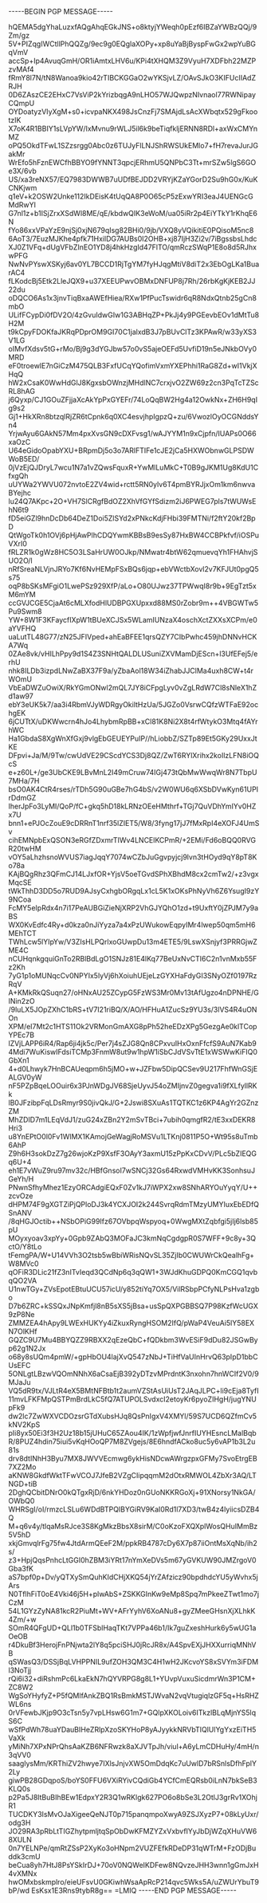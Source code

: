 -----BEGIN PGP MESSAGE-----

hQEMA5dgYhaLuzxfAQgAhqEGkJNS+o8ktyjYWeqh0pEzf6IBZaYWBzQQj/9Zm/gz
5V+PIZqgIWCtllPhQQZg/9ec9g0EQglaXOPy+xp8uYaBjByspFwGx2wpYuBGqVmV
accSp+Ip4AvuqGmH/OR1iAmtxLHV6u/KPi4tXHQM3Z9VyuH7XDFbh22MZPzvMAf4
fRmY8l7N/tN8Wanoa9kio42rTIBCKGGaO2wYKSjvLZ/OAvSJkO3KIFUcIIAdZRJH
0D6ZAszCE2EHxC7VsViP2kYrizbqgA9nLHO57WJQwpzNIvnaol77RWNipayCQmpU
OYDoatyzVIyXgM+s0+icvpaNKX498JsCnzFj7SMAjdLsAcXWbqtx529gFkootzIK
X7oK4R1BBIY1sLVpYW/IxMvnu9rWLJ5il6k9beTiqfkljERNN8RDl+axWxCMYnMZ
oPQ5OkdTFwL1SZzsrgg0Abc0z6TUJyFlLNJShRWSUkEMlo7+fH7revaJurJGakMr
WrEfo5hFznEWCfhBBYO9fYNNT3qpcjERhmU5QNPbC3Tt+mrSZw5lgS6GOe3X/6vb
US/xa3reNX57/EQ7983DWWB7uUDfBEJDD2VRYjKZaYGorD2Su9hG0x/KuKCNKjwm
q1eV+k2OSW2Unke112IkDEisK4tUqQA8P0O65cP5zExwYRI3eaJ4UENGcGMdRwYI
G7nl1z+b1ISjZrxXSdWl8ME/qE/kbdwQIK3eWoM/ua05iRr2p4EiYTkY1rKhqE6N
fYo86xxVPaYzE9njSj0xjN679qIsg82BHi0/9jb/VXQ8yVQikitiE0PQisoM5nc8
6AoT3/7EuzMJKhe4pfk71HxilDG7AUBs0I2OHB+xj87IjH3Zi2v/7iBgssbsLhdc
XJ0Z1VFq+dUgVFbZInEO1YD8j4hkHzgId47FlTO/qmRczSWqP1E8o8d5RJhxwPFG
NwNvPYswXSKyj6av0YL7BCCD1RjTgYM7fyHJqgMtiV8diT2x3EbOgLKa1BuarAC4
fLKodcBj5Etk2LleJQX9+u37XEEUPwvOBMxDNFUP8j7Rh/26rbKgKjKEB2JJ22du
oDQCO6As1x3jnvTiqBxaAWEfHiea/RXw1PfPucTswidr6qR8NdxQtnb25gCn8mbO
ULifFCypDi0fDV2O/4zGvuIdwGIw1G3ABHqZP+PkJj4y9PGEevbEOv1dMtTu8H2M
t9kCpyFDOKfaJKRqPDprOM9GI70C1jalxdB3J7pBUvClTz3KPAwR/w33yXS3V1LG
oIMvfXdsv5tG+rMo/Bj9g3dYGJbw57o0vS5ajeOEFd5UvfiD19n5eJNkbOVy0MRD
eF0troewlE7nGiCzM475QLB3FxfUCqYQofimVxmYXEPhhi1RaG8Zd+wI1VkjXHqQ
hW2xCsaK0WwHdGlJ8KgxsbOWnzjMHdlNC7crxjvO2ZW69z2cn3PqTcTZScRL8hAG
j6Qyxp/CJ1GOuZFjjaXcAkYpPxGYEFr/74LoQqBW2Hg4a12OwkNx+ZH6H9qIg9s2
Gj1+HkXRn8btzqlRjZR6tCpnk6q0XC4esvjhpIgpzQ+zu/6VwozlOyOCGNddsYn4
YrjwAyu6GAkN57Mm4pxXvsGN9cDXFvsg1/wAJYYM1n9xCjpfn/IUAPs0O66xaOzC
U64eGidoOpabYXU+BRpmDj5o3o7ARlFTIFe1cJE2jCa5HXWObnwGLPSDWWoB5ED/
0jVzEjQJDryL7wcu1N7a1vZQwsFquxR+YwMlLuMkC+T0B9gJKM1Ug8KdU1CfxgQh
uUYWa2YWVU072nvtoE2ZV4wid+rctt5RN0ylv6T4pmBYRJjxOm1km6nwvaBYejhc
lu24Q7AKpc+2O+VH7SlCRgfBdOZ2XhVfGYfSdizm2iJ6PWEG7pls7tWUWsEhN6t9
fD5eiGZl9hnDcDb64DeZ1Doi5ZlSYd2xPNkcKdjFHbi39FMTNi/f2ftY20kf2BpD
QtWgoTk0h1OVj6pHjAwPlhCDQYwmKBBsB9esSy87HxBW4CCBPkfvf/iOSPuVXrI0
fRLZR1k0gWz8HC5O3LSaHrUW0OJkp/NMwatr4btW62qmuevqYh1FHAhvjSUO2O/l
nRfSreaNLVjnJRYo7Kf6NvHEMpFSxBQs6jqp+ebVWctbXovl2v7KFJUt0pgQ5s75
oqP8bSKsMFgiO1LwePSz929XfP/aLo+O80UJwz37TPWwqI8r9b+9EgTzt5xM6mYM
ccGVJCGE5CjaAt6cMLXfodHlUDBPGXUpxxd88MS0rZobr9m++4VBGWTw5Pu9Swm8
YW+8W1F3KFaycfIXpW1tBUeXCJSx5WLamIUNzaX4oschXctZXXsXCPm/e0aYVFHQ
uaLutTL48G77/zN25JFIVped+ahEaBFEE1qrsQZY7CIbPwhc459jhDNNvHCKA7Wq
0ZAe8vk/vHILhPpy9d1S4Z3SNHtQALDLUSuniZXVMamDjEScn+l3UfEFej5/erhU
nhk8ILDb3izpdLNwZaBX37F9a/yZbaAol18W34iZhabJJClMa4uxh8CW+t4rWOmU
VbEaDWZuOwiX/RkYGmONwl2mQL7JY8iCFpgLyv0vZgLRdW7Cl8sNleX1hZd1aw97
ebY3eUK5k7/aa3i4RbmVJyWDRgyOkiltHzUa/5JGZo0VsrwCQfzWTFaE92ochgEK
6jCUTtX/uDKWwcrn4hJo4LhybmRpBB+xCl81K8Ni2X8t4rfWtykO3Mtq4fAYrhWC
Ha1GbdaS8XgWnXfGxj9vlgEbGEUEYPuIP//hLiobbZ/SZTp89Et5GKy29UxxJtKE
DFpvi+Ja/M/9Tw/cwUdVE29CScdYCS3Dj8QZ/ZwT6RYlXrihx2koIlzLFN8iOQcS
e+z60L+/ge3UbCKE9LBvMnL2I49mCruw74IGj473tQbMwWwqWr8N7TbpU7MHa/7H
bsO0AK4CtR4rses/rTDh5G90uGBe7hG4bS/v2W0WU6q6XSbDVwKyn61UPIrDdmGZ
IherJpFo3LyMI/QoP/fC+gkq5hD18kLRNzOEeHMthrf+TGj7QuVDhYmIYv0HZx7U
bnn1+ePJOcZouE9cDRRnT1nrf35lZIET5/W8/3fyng17jJ7fMxRpI4eXOFJ4UmSv
cihEMNpbExQSON3eRGfZDxmrTIWv4LNCElKCPmR/+2EMi/Fd6oBQQ0RVGR20twHM
vOY5aLhzhsnoWVUS7iagJqqY7074wCZbJuGgvpyjcj9lvn3tHOyd9qY8pT8Ko78a
KAjBQgRhz3QFmCJ14LJxfOR+YjsV5oeTGvdSPhXBhdM8cx2cmTw2/+z3vgxMqcSE
tWkThhD3DD5o7RUD9AJsyCxhgbORgqLx1cL5K1xOKsPhNyVh6Z6YsugI9zY9NCoa
FcMY5eIpRdx4n7i17PeAUBGiZieNjXRP2VhGJYQhO1zd+t9UxftY0jZPJM7y9aBS
WX0KvEdfc4Ry+d0kza0nJiYyza7a4xPzUWukowEqpyIMr4lwep50qm5mH6MEhTCT
TWhLcw5lYIpYw/V3ZIsHLPQrlxoGUwpDu13m4ETE5/9LswXSnjyf3PRRGjwZME4C
nCUHqnkgquiGnTo2RBlBdLgO1SNJz81E4lKq77BeUxNvCTI6C2n1vnMxb55Fz2Kh
7yG1p1oMUNqcCv0NPYIx5lyVj6hXoiuhUEjeLzGYXHaFdyGI3SNyOZf0197RzRqV
A+KMkRkQSuqn27/oHNxAU25ZCypG5FzWS3Mr0Mv13tAfUgzo4nDPNHE/GINin2zO
/9luLX5JOpZXhC1bRS+tV7I21riBQ/X/AO/HFHuA1ZucSz9YU3s/3lVS4R4uONOn
XPM/eI7Mt2c1HTS11Ok2VRMonGmAXG8pPh52heEDzXPg5GezgAe0klTCopYPEc7B
lZVjLAPP6iR4/Rap6ji4jk5c/Per7j4sZJG8Qn8CPxvuIHxOxnFfcfS9AuN7Kab9
4Mdi7WuKiswIFdsiTCMp3FnmW8ut9w1hpW1iSbCJdVSvTtE1xWSWwKiFIQ0GbXn1
4+d0Lhwyk7HnBCAUeqpm6h5jMO+w+JZFbw5DipQCSev9U217FhfWnGSjEALGV0yW
nF5PZpBqeLOOuir6x3PJnWDgJV68SjeUyvJ54oZMIjnvZ0gegva1i9fXLfyllRKk
lB0JFzibpFqLDsRmyr9S0jivQkJ/G+2Jswi8SXuAs1TQTKC1z6KP4AgYr2GZnzZM
MhZDID7m1LEqVdJ1/zuG24xZBn2Y2mSvTBci+7ubih0qmgfR2/tE3xxDEKR8Hri3
u8YnEPtO0l0Fv1WlMX1KAmojGeWagjRoMSVu1LTKnj0811P5O+Wt95s8uTmb6AhP
Z9h6H3sokDzZ7g26wjoKzP9XsfF3OAyY3axmU15zPpKxCDvV/PLc5bZIEQGq6U+4
eh1E7vWuZ9ru97mv32c/HBfGnsoI7wSNCj32Gs64RxwdVMHvKK3SonhsuJGeYh/H
PNwnSfhyMhez1EzyORCAdgiEQxF0Zv1kJ7iWPX2xw8SNhARYOuYyqY/U++zcvOze
dHPM74F9gXGTZiPjQPloDJ3k4YCXJOI2k244SvrqRdmTMzyUMYIuxEbEDfQSnANV
/8qHGJOctib++NSbOPiG99Ifz67OVbpqWspyoq+0WwgMXtZqbfgi5jIj6lsb85pU
MOyxyoav3xpYy+0Gpb9ZAbQ3MOFaJC3kmNqCgdgpR0S7WFF+9c8y+3QctO/Y8tLo
tFemgPA/W+U14VVh3O2tsb5wBbiWRisNQvSL35ZjIb0CWUWrCkQealhFg+W8MVc0
qOFiR3DLic21fZ3nITvIeqd3QCdNp6q3qQW1+3WJdKhuGDPQ0KmCGQ1qvbqQO2VA
U1nwTGy+ZVsEpotEBtuUCU57icU/y852tiYq7OX5/VilRSbpPCfyNLPsHva1zgbo
D7b6ZRC+kSSQxJNpKmfjl8nB5sXS5jBsa+usSpQXPGBBSQ7P98KzfWcUGX9zP8Ne
ZMMZEA4hApy9LWExHUKYy4iZkuxRyngHSOM2IfQ/pWaP4VeuAi5lY58EXN7OlKHf
GQZC9U7Mu4BBYQZZ9RBXX2qEzeQbC+fQDkbm3WvESiF9dDu82JSGwByp62g1N2Jx
o68y8sUQm4pmW/+gpHbOU4lajXvQ547zNbJ+TiHfVaUInHrvQ63pIpD1bbCUsEFC
5ONLgtLBzwVQOmNNhX6aCsaEjB392yDTzvMPrdntK3nxohn7hnWCIf2V0/9MJaJu
VQ5dR9tx/VJLtR4eX5BMtNFBtb1t2aumVZStAsUiUsT2JAqJLPC+li9cEja8TyfI
11mvLFKFMpQSTPmBrdLkC5fQ7ATUPOLSvdxcI2etoyKr6pyoZIHgH/jugYNUpFk9
dw2lc7ZwWXVCDOzsrGTdXubsHJq8QsPnIgxV4XMYl/59S7UCD6QZfmCv5kNV2KpS
pIi8yx50Ei3f3H2Uz18b15jUHuC65ZAou4IK/1zWpfjwfJnrfIUYHEsncLMalBqb
R/8PUZ4hdin75iui5vKqHOoQP7M8ZVgejs/8E6hndfACko8uc5y6vAP1b3L2u81s
drv8dtINhH3Byu7MX8JWVVEcmwg6ykHisNDcwAWrgzpxGFMy7SvoEtrgEB7XZ2Mo
aKNW8GkdfWktTFwVCOJ7JfeB2VZgCIipqqmM2dOtxRMWOL4ZbXr3AQ/LTNGD+tiB
2DghQCbitDNrO0kQTgxRjD/6nkYHDoz0nGUoNKKRGoXj+91XNorsy1NkGA/OWbQ0
WHRSgI/oI/rmzcLSLu6WDdBTPQIBYGiRV9KaI0Rd1l7XD3/twB4z4lyiicsDZB4Q
M+q6v4y/tlqaMsRJce3S8KgMkzBbsX8sirM/C0oKzoFXQXplWosQHuIMmBz5V5hD
xkjGmvqlrFg75fw4JtdArmQEeF2M/ppkRB4787cDy6X7p87iiOntMsXqNb/ih2s/
z3+HpjQqsPnhcLtGGI0hZBM3iYRt17nYmXeDVs5m67yGVKUW90JMZrgoV0Gba3fK
aS7bpf0p+Dv/yQTXySmQuhKIdCHjXKQ54jYrZAfzicz90bpdhdcYU5yWvhx5jArs
N0TflhFiT0oE4Vki46j5H+plwAbS+ZSKKGInKw9eMp8Spq7mPkeeZTwt1mo7jCzM
54L1GYzZyNA81kcR2PiuMt+WV+AFrYyhV6XoANu8+gyZMeeGHsnXjXLhkK4Zm/+w
SOmR4QFgUD+QLl1b0TFSblHaqTKt7VPPa46b1/Ik7guZxeshHurk6y5wUG1aOeOB
r4DkuBf3HerojFnPNjwta2lY8q5pciSHJ0jRcJR8x/A4SpvEXjJHXXurriqMNhVB
qSWasQ3/DSSjBqLVHPPNIL9ufZOH3QM3C4H1wH2JKcvoYS8xSVYm3iFDMl3NoTjj
rQi6i32+diRshmPc6LkaEkN7hQYVRPG8g8L1+YUvpVuxuSicdmrWn3P1CM+ZC8W2
WgSoYHyfyZ+P5fQMlfAnkZBQ1RsBmkMSTJWvaN2vqVtugiqlzGF5q+HsRHZWL6ns
0rVFewbJKjp9O3cTsn5y7vpLHsw6G1m7+GQlpXKOLoiv6ITkzlBLqMjnYS5lqS6C
wSfPdWh78uaYDauBIHeZRlpXzoSKYHoP8yAJyykkNRVbTIQlUlYgYxzEiTH5VaXk
yMiNh7XPxNPrQhsAaKZB6NFRwzk8aXJVTpJh/viul+A6yLmCDHuHy/4mH/n3qVV0
saaglysMm/KRThiZV2hwye7IXlsJnjvXW5OmDdqKc7uUwlD7bRSnlsDfhFplY2Ly
giwPB28GDqpoS/boYS0FFU6VXiRYivCQdiGb4YCfCmEQRsb0iLnN7bkSeB3KLQ0s
p2Pa5J8ltBuBIhBEw1EdpxY2R3Q1wRKlgk627PO6o8bSe3L2OtlJ3grRv1XOhjR1
TUCDKY3IsMvOJaXigeeQeNJT0p715panqmpoXwyA9ZSJXyzP7+08kLyUxr/odg3H
JO29RA3pRbLtTIGZhytpmljtqSpObDwKFMZYZxVxbvfIYyJbDjWZqXHuVW68XULN
0n7YELNPe/qmRtZSsP2XyKo3oHNpm2VUZFEfkRDeDP31qWTrM+FzODjBuddk3cmU
beCua8yh7HtJ8PsYSkIrDJ+70oV0NQWeIKDFew8NQvzeJHH3wnn1gGmJxH4vXMNx
hwOMxbskmplro/eieUFsvU0GKiwhWsaApRcP214qvc5Wks5A/uZWUrYbuT9bP/wd
EsKsx1E3Rns9tybR8g==
=LMIQ
-----END PGP MESSAGE-----
